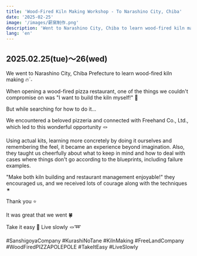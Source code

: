 ```yaml
---
title: 'Wood-Fired Kiln Making Workshop - To Narashino City, Chiba'
date: '2025-02-25'
image: '/images/薪窯制作.png'
description: 'Went to Narashino City, Chiba to learn wood-fired kiln making. Starting from the desire "I want to build the kiln myself!" A precious experience and encounter with Freehand Co., Ltd.'
lang: 'en'
---
```


## 2025.02.25(tue)〜26(wed)

We went to Narashino City, Chiba Prefecture
to learn wood-fired kiln making 🔥ˊ˗

When opening a wood-fired pizza restaurant,
one of the things we couldn't compromise on was
"I want to build the kiln myself!" 🌿

But while searching for how to do it...

We encountered a beloved pizzeria
and connected with Freehand Co., Ltd.,
which led to this wonderful opportunity 🪢

Using actual kits,
learning more concretely
by doing it ourselves and remembering the feel,
it became an experience beyond imagination.
Also, they taught us cheerfully about
what to keep in mind and how to deal with cases
where things don't go according to the blueprints,
including failure examples.

"Make both kiln building and restaurant management enjoyable!"
they encouraged us,
and we received lots of courage along with the techniques ✴︎

Thank you ⭐️

It was great that we went 🍀

Take it easy 👣
Live slowly 🪢➿

#SanshigoyaCompany #KurashiNoTane #KilnMaking #FreeLandCompany #WoodFiredPIZZAPOLEPOLE #TakeItEasy #LiveSlowly
